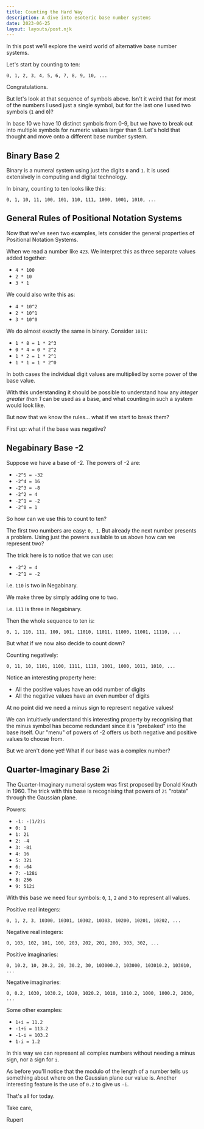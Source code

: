```yaml
---
title: Counting the Hard Way
description: A dive into esoteric base number systems
date: 2023-06-25
layout: layouts/post.njk
---
```


In this post we'll explore the weird world of alternative base number systems.

Let's start by counting to ten:

`0, 1, 2, 3, 4, 5, 6, 7, 8, 9, 10, ...`

Congratulations.

But let's look at that sequence of symbols above. Isn't it weird that for most of the numbers I used just a single symbol, but for the last one I used two symbols (`1` and `0`)?

In base 10 we have 10 distinct symbols from 0-9, but we have to break out into multiple symbols for numeric values larger than 9. Let's hold that thought and move onto a different base number system.

## Binary Base 2

Binary is a numeral system using just the digits `0` and `1`. It is used extensively in computing and digital technology.

In binary, counting to ten looks like this:

`0, 1, 10, 11, 100, 101, 110, 111, 1000, 1001, 1010, ...`

## General Rules of Positional Notation Systems

Now that we've seen two examples, lets consider the general properties of Positional Notation Systems.

When we read a number like `423`. We interpret this as three separate values added together:

- `4 * 100`
- `2 * 10`
- `3 * 1`

We could also write this as:

- `4 * 10^2`
- `2 * 10^1`
- `3 * 10^0`

We do almost exactly the same in binary. Consider `1011`:

- `1 * 8 = 1 * 2^3`
- `0 * 4 = 0 * 2^2`
- `1 * 2 = 1 * 2^1`
- `1 * 1 = 1 * 2^0`

In both cases the individual digit values are multiplied by some power of the base value.

With this understanding it should be possible to understand how any _integer greater than 1_ can be used as a base, and what counting in such a system would look like.

But now that we know the rules... what if we start to break them?

First up: what if the base was negative?

## Negabinary Base -2

Suppose we have a base of -2. The powers of -2 are:

- `-2^5 = -32`
- `-2^4 = 16`
- `-2^3 = -8`
- `-2^2 = 4`
- `-2^1 = -2`
- `-2^0 = 1`

So how can we use this to count to ten?

The first two numbers are easy: `0, 1`. But already the next number presents a problem. Using just the powers available to us above how can we represent two?

The trick here is to notice that we can use:

- `-2^2 = 4`
- `-2^1 = -2`

i.e. `110` is two in Negabinary.

We make three by simply adding one to two.

i.e. `111` is three in Negabinary.

Then the whole sequence to ten is:

`0, 1, 110, 111, 100, 101, 11010, 11011, 11000, 11001, 11110, ...`

But what if we now also decide to count down?

Counting negatively:

`0, 11, 10, 1101, 1100, 1111, 1110, 1001, 1000, 1011, 1010, ...`

Notice an interesting property here:

- All the positive values have an odd number of digits
- All the negative values have an even number of digits

At no point did we need a minus sign to represent negative values!

We can intuitively understand this interesting property by recognising that the minus symbol has become redundant since it is "prebaked" into the base itself. Our "menu" of powers of -2 offers us both negative and positive values to choose from.

But we aren't done yet! What if our base was a complex number?

## Quarter-Imaginary Base 2i

The Quarter-Imaginary numeral system was first proposed by Donald Knuth in 1960. The trick with this base is recognising that powers of `2i` "rotate" through the Gaussian plane.

Powers:

- `-1: -(1/2)i`
- `0: 1`
- `1: 2i`
- `2: -4`
- `3: -8i`
- `4: 16`
- `5: 32i`
- `6: -64`
- `7: -128i`
- `8: 256`
- `9: 512i`

With this base we need four symbols: `0`, `1`, `2` and `3` to represent all values.

Positive real integers:

`0, 1, 2, 3, 10300, 10301, 10302, 10303, 10200, 10201, 10202, ...`

Negative real integers:

`0, 103, 102, 101, 100, 203, 202, 201, 200, 303, 302, ...`

Positive imaginaries:

`0, 10.2, 10, 20.2, 20, 30.2, 30, 103000.2, 103000, 103010.2, 103010, ...`

Negative imaginaries:

`0, 0.2, 1030, 1030.2, 1020, 1020.2, 1010, 1010.2, 1000, 1000.2, 2030, ...`

Some other examples:

- `1+i = 11.2`
- `-1+i = 113.2`
- `-1-i = 103.2`
- `1-i = 1.2`

In this way we can represent all complex numbers without needing a minus sign, nor a sign for `i`.

As before you'll notice that the modulo of the length of a number tells us something about where on the Gaussian plane our value is. Another interesting feature is the use of `0.2` to give us `-i`.

That's all for today.

Take care,

Rupert
